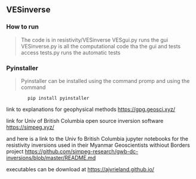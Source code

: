 ## VESinverse
### How to run
>The code is in resistivity/VESinverse
>VESgui.py runs the gui 
>VESinverse.py is all the computational code tha the gui and tests access
>tests.py runs the automatic tests
### Pyinstaller
>Pyinstaller can be installed using the command promp and using the command
```
        pip install pyinstaller
```

link to explanations for geophysical methods
https://gpg.geosci.xyz/

link for Univ of British Columbia open source inversion software
https://simpeg.xyz/

and here is a link to the Univ fo British Columbia jupyter notebooks for the resistivity inversions used in their
Myanmar Geoscientists withiout Borders project
https://github.com/simpeg-research/gwb-dc-inversions/blob/master/README.md

executables can be download at https://ajvrieland.github.io/

